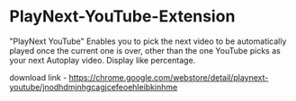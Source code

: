 # PlayNext-YouTube-Extension

"PlayNext YouTube" Enables you to pick the next video to be automatically played once the current one is over, other than the one YouTube picks as your next Autoplay video.
Display like percentage.

download link - https://chrome.google.com/webstore/detail/playnext-youtube/jnodhdmjnhgcagjcefeoehleibkinhme
